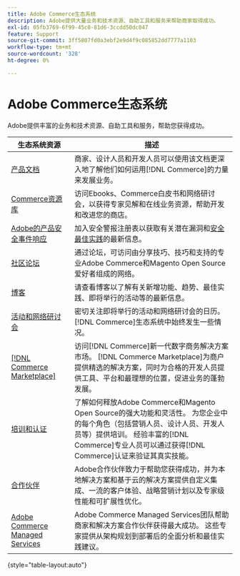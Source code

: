 ```yaml
---
title: Adobe Commerce生态系统
description: Adobe提供大量业务和技术资源、自助工具和服务来帮助商家取得成功。
exl-id: 05fb3769-6f99-45c0-81d6-3ccdd50dc047
feature: Support
source-git-commit: 3ff5807fd0a3ebf2e9d4f9c085852dd7777a1103
workflow-type: tm+mt
source-wordcount: '328'
ht-degree: 0%

---
```


# Adobe Commerce生态系统

Adobe提供丰富的业务和技术资源、自助工具和服务，帮助您获得成功。

| 生态系统资源 | 描述 |
| ------------------ | ----------- |
| [产品文档][1] | 商家、设计人员和开发人员可以使用该文档更深入地了解他们如何运用[!DNL Commerce]的力量来发展业务。 |
| [Commerce资源库][3] | 访问Ebooks、Commerce白皮书和网络研讨会，以获得专家见解和在线业务资源，帮助开发和改进您的商店。 |
| [Adobe的产品安全事件响应][4] | 加入安全警报注册表以获取有关潜在漏洞和[安全最佳实践][5]的最新信息。 |
| [社区论坛][6] | 通过论坛，可访问由分享技巧、技巧和支持的专业Adobe Commerce和Magento Open Source爱好者组成的网络。 |
| [博客][7] | 请查看博客以了解有关新增功能、趋势、最佳实践、即将举行的活动等的最新信息。 |
| [活动和网络研讨会][8] | 密切关注即将举行的活动和网络研讨会的日历。 [!DNL Commerce]生态系统中始终发生一些情况。 |
| [[!DNL Commerce Marketplace]][9] | 访问[!DNL Commerce]新一代数字商务解决方案市场。 [!DNL Commerce Marketplace]为商户提供精选的解决方案，同时为合格的开发人员提供工具、平台和最理想的位置，促进业务的蓬勃发展。 |
| [培训和认证][10] | 了解如何释放Adobe Commerce和Magento Open Source的强大功能和灵活性。 为您企业中的每个角色（包括营销人员、设计人员、开发人员等）提供培训。 经验丰富的[!DNL Commerce]专业人员可以通过获得[!DNL Commerce]认证来验证其真实技能。 |
| [合作伙伴][12] | Adobe合作伙伴致力于帮助您获得成功，并为本地解决方案和基于云的解决方案提供自定义集成、一流的客户体验、战略营销计划以及专家级性能和可扩展性优化。 |
| [Adobe Commerce Managed Services][13] | Adobe Commerce Managed Services团队帮助商家和解决方案合作伙伴获得最大成功。 这些专家提供从架构规划到部署后的全面分析和最佳实践建议。 |

{style="table-layout:auto"}

[1]: https://experienceleague.adobe.com/docs/commerce.html?lang=zh-Hans
[3]: https://business.adobe.com/resources/main.html?Products+%26+Services=Commerce%252CCommerce%2520Cloud
[4]: https://helpx.adobe.com/cn/security.html
[5]: https://www.adobe.com/content/dam/cc/en/security/pdfs/Adobe-Magento-Commerce-Best-Practices-Guide.pdf
[6]: https://community.magento.com/
[7]: https://business.adobe.com/blog/
[8]: https://www.adobe.com/events.html
[9]: https://marketplace.magento.com/
[10]: https://learning.adobe.com/catalog.html?solution=Adobe%20Commerce
[12]: https://business.adobe.com/products/magento/partners.html
[13]: https://business.adobe.com/products/magento/fully-managed-service.html
